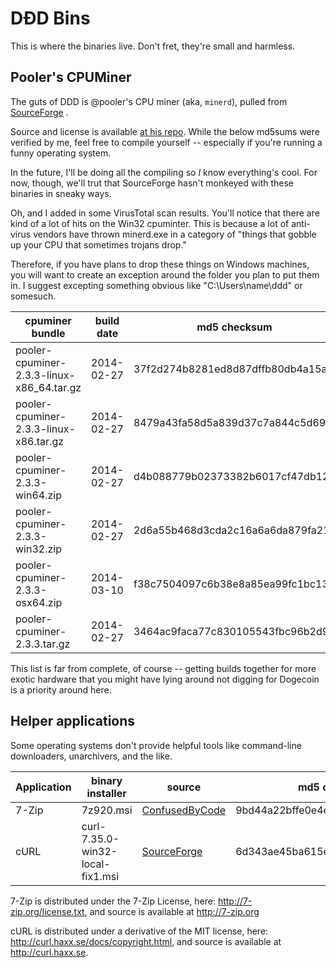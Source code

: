 # DÐD Bins

This is where the binaries live. Don't fret, they're small and harmless.

## Pooler's CPUMiner

The guts of DDD is @pooler's CPU miner (aka, `minerd`), pulled from
[SourceForge](http://sourceforge.net/projects/cpuminer/files/) .

Source and license is available [at his repo](github.com/pooler/cpuminer). While the below md5sums were verified
by me, feel free to compile yourself -- especially if you're running a
funny operating system.

In the future, I'll be doing all the compiling so *I* know everything's
cool. For now, though, we'll trut that SourceForge hasn't monkeyed with
these binaries in sneaky ways.

Oh, and I added in some VirusTotal scan results. You'll notice that there
are kind of a lot of hits on the Win32 cpuminter. This is because a lot of
anti-virus vendors have thrown minerd.exe in a category of "things that
gobble up your CPU that sometimes trojans drop."

Therefore, if you have plans to drop these things on Windows machines,
you will want to create an exception around the folder you plan to put
them in. I suggest excepting something obvious like "C:\Users\name\ddd"
or somesuch.


cpuminer bundle                            | build date | md5 checksum                     | VirusTotal
-------------------------------------------|------------|----------------------------------|--------------------------------
pooler-cpuminer-2.3.3-linux-x86_64.tar.gz  | 2014-02-27 | 37f2d274b8281ed8d87dffb80db4a15a | [VT](https://www.virustotal.com/en/file/5222c2178402ca94d59c9884bcea5d449120a1a10116eca5e50d1b90688bd0af/analysis/1396237908/)
pooler-cpuminer-2.3.3-linux-x86.tar.gz     | 2014-02-27 | 8479a43fa58d5a839d37c7a844c5d693 | [VT](https://www.virustotal.com/en/file/b9ea3ae108786a4ad7031d7736a9f78463e00ff9f13927e2e8b18d2fcc9acab6/analysis/1396237876/)
pooler-cpuminer-2.3.3-win64.zip            | 2014-02-27 | d4b088779b02373382b6017cf47db121 | [VT](https://www.virustotal.com/en/file/8af141adfe7a2823a89fe5cc87f4da1c6be34f49a690b15e565d8b5c36e32045/analysis/1396238005/)
pooler-cpuminer-2.3.3-win32.zip            | 2014-02-27 | 2d6a55b468d3cda2c16a6a6da879fa21 | [VT](https://www.virustotal.com/en/file/5eb61dfc0c965dfae65678d8ae5f1d2c99f781f3aba2136c1c7a4e0375cadfd7/analysis/1396237984/)
pooler-cpuminer-2.3.3-osx64.zip            | 2014-03-10 | f38c7504097c6b38e8a85ea99fc1bc13 | [VT](https://www.virustotal.com/en/file/6affb3f4c93d70180ce6474406162cfd39a0d9120ba70748847b504ab090a495/analysis/1396237953/)
pooler-cpuminer-2.3.3.tar.gz               | 2014-02-27 | 3464ac9faca77c830105543fbc96b2d9 | [VT](https://www.virustotal.com/en/file/aceb90cb8b0f26bba68fe789e0c8d8cc9586af60eac103f25481a165c3b2f29e/analysis/1396237844/)

This list is far from complete, of course -- getting builds together for
more exotic hardware that you might have lying around not digging for
Dogecoin is a priority around here.

## Helper applications

Some operating systems don't provide helpful tools like command-line downloaders, unarchivers, and the like.

Application  | binary installer                 | source                                                                    | md5 checksum                     | VirusTotal Analysis 
-------------|----------------------------------|---------------------------------------------------------------------------|----------------------------------|----------------------
7-Zip        | 7z920.msi                        | [ConfusedByCode](http://www.confusedbycode.com/curl/)                     | 9bd44a22bffe0e4e0b71b8b4cf3a80e2 | [VT Clean](https://www.virustotal.com/en/file/ddbe6836f44dda812960d07d987d703a11f4e917cbf7381022f3277c2898960a/analysis/1396187956/)
cURL         | curl-7.35.0-win32-local-fix1.msi | [SourceForge](http://sourceforge.net/projects/sevenzip/files/7-Zip/9.20/) | 6d343ae45ba615e3604a7ca812e4c274 | [VT Clean](https://www.virustotal.com/en/file/aaec926ead509bb2b3962a83a2d8d74dcbfa3de30c2dc7a10e475ff66e59d54f/analysis/1396188014/)


7-Zip is distributed under the 7-Zip License, here: http://7-zip.org/license.txt, and source is available at http://7-zip.org

cURL is distributed under a derivative of the MIT license, here: http://curl.haxx.se/docs/copyright.html, and source is available at http://curl.haxx.se.

